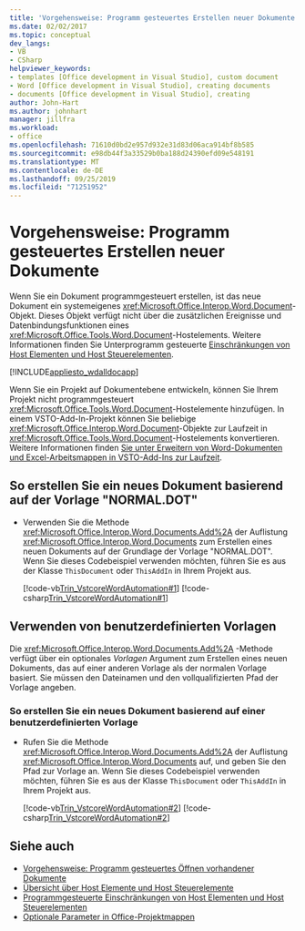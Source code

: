 ```yaml
---
title: 'Vorgehensweise: Programm gesteuertes Erstellen neuer Dokumente'
ms.date: 02/02/2017
ms.topic: conceptual
dev_langs:
- VB
- CSharp
helpviewer_keywords:
- templates [Office development in Visual Studio], custom document
- Word [Office development in Visual Studio], creating documents
- documents [Office development in Visual Studio], creating
author: John-Hart
ms.author: johnhart
manager: jillfra
ms.workload:
- office
ms.openlocfilehash: 71610d0bd2e957d932e31d83d06aca914bf8b585
ms.sourcegitcommit: e98db44f3a33529b0ba188d24390efd09e548191
ms.translationtype: MT
ms.contentlocale: de-DE
ms.lasthandoff: 09/25/2019
ms.locfileid: "71251952"
---
```

# <a name="how-to-programmatically-create-new-documents"></a>Vorgehensweise: Programm gesteuertes Erstellen neuer Dokumente
  Wenn Sie ein Dokument programmgesteuert erstellen, ist das neue Dokument ein systemeigenes <xref:Microsoft.Office.Interop.Word.Document>-Objekt. Dieses Objekt verfügt nicht über die zusätzlichen Ereignisse und Datenbindungsfunktionen eines <xref:Microsoft.Office.Tools.Word.Document>-Hostelements. Weitere Informationen finden Sie Unterprogramm gesteuerte [Einschränkungen von Host Elementen und Host Steuerelementen](../vsto/programmatic-limitations-of-host-items-and-host-controls.md).

 [!INCLUDE[appliesto_wdalldocapp](../vsto/includes/appliesto-wdalldocapp-md.md)]

 Wenn Sie ein Projekt auf Dokumentebene entwickeln, können Sie Ihrem Projekt nicht programmgesteuert <xref:Microsoft.Office.Tools.Word.Document>-Hostelemente hinzufügen. In einem VSTO-Add-In-Projekt können Sie beliebige <xref:Microsoft.Office.Interop.Word.Document>-Objekte zur Laufzeit in <xref:Microsoft.Office.Tools.Word.Document>-Hostelements konvertieren. Weitere Informationen finden [Sie unter Erweitern von Word-Dokumenten und Excel-Arbeitsmappen in VSTO-Add-Ins zur Laufzeit](../vsto/extending-word-documents-and-excel-workbooks-in-vsto-add-ins-at-run-time.md).

## <a name="to-create-a-new-document-based-on-the-normal-template"></a>So erstellen Sie ein neues Dokument basierend auf der Vorlage "NORMAL.DOT"

- Verwenden Sie die Methode <xref:Microsoft.Office.Interop.Word.Documents.Add%2A> der Auflistung <xref:Microsoft.Office.Interop.Word.Documents> zum Erstellen eines neuen Dokuments auf der Grundlage der Vorlage "NORMAL.DOT". Wenn Sie dieses Codebeispiel verwenden möchten, führen Sie es aus der Klasse `ThisDocument` oder `ThisAddIn` in Ihrem Projekt aus.

     [!code-vb[Trin_VstcoreWordAutomation#1](../vsto/codesnippet/VisualBasic/Trin_VstcoreWordAutomationVB/ThisDocument.vb#1)]
     [!code-csharp[Trin_VstcoreWordAutomation#1](../vsto/codesnippet/CSharp/Trin_VstcoreWordAutomationCS/ThisDocument.cs#1)]

## <a name="use-custom-templates"></a>Verwenden von benutzerdefinierten Vorlagen
 Die <xref:Microsoft.Office.Interop.Word.Documents.Add%2A> -Methode verfügt über ein optionales *Vorlagen* Argument zum Erstellen eines neuen Dokuments, das auf einer anderen Vorlage als der normalen Vorlage basiert. Sie müssen den Dateinamen und den vollqualifizierten Pfad der Vorlage angeben.

### <a name="to-create-a-new-document-based-on-a-custom-template"></a>So erstellen Sie ein neues Dokument basierend auf einer benutzerdefinierten Vorlage

- Rufen Sie die Methode <xref:Microsoft.Office.Interop.Word.Documents.Add%2A> der Auflistung <xref:Microsoft.Office.Interop.Word.Documents> auf, und geben Sie den Pfad zur Vorlage an. Wenn Sie dieses Codebeispiel verwenden möchten, führen Sie es aus der Klasse `ThisDocument` oder `ThisAddIn` in Ihrem Projekt aus.

     [!code-vb[Trin_VstcoreWordAutomation#2](../vsto/codesnippet/VisualBasic/Trin_VstcoreWordAutomationVB/ThisDocument.vb#2)]
     [!code-csharp[Trin_VstcoreWordAutomation#2](../vsto/codesnippet/CSharp/Trin_VstcoreWordAutomationCS/ThisDocument.cs#2)]

## <a name="see-also"></a>Siehe auch
- [Vorgehensweise: Programm gesteuertes Öffnen vorhandener Dokumente](../vsto/how-to-programmatically-open-existing-documents.md)
- [Übersicht über Host Elemente und Host Steuerelemente](../vsto/host-items-and-host-controls-overview.md)
- [Programmgesteuerte Einschränkungen von Host Elementen und Host Steuerelementen](../vsto/programmatic-limitations-of-host-items-and-host-controls.md)
- [Optionale Parameter in Office-Projektmappen](../vsto/optional-parameters-in-office-solutions.md)
